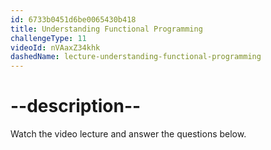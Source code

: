 ```yaml
---
id: 6733b0451d6be0065430b418
title: Understanding Functional Programming
challengeType: 11
videoId: nVAaxZ34khk
dashedName: lecture-understanding-functional-programming
---
```


# --description--

Watch the video lecture and answer the questions below.


